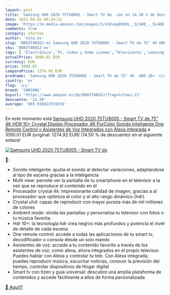 ```yaml
---
layout: post
title: 'Samsung UHD 2020 75TU8005 - Smart TV de  con un 14.50 % de descuento'
date: 2021-04-26 06:24:31
image: 'https://m.media-amazon.com/images/I/41UvqaDhHVL._SL500_._SL400_.jpg'
comments: true
category: ofertas
author: 'tole.es'
slug: 'B083T4N3GJ-es Samsung UHD 2020 75TU8005 - Smart TV de 75" 4K HDR 10+...'
sku: 'B083T4N3GJ-es'
tags: [ 'Electrónica','TV, vídeo y home cinema','Televisores','samsung','smart','tv', ]
actualPrice: 1090.01 EUR
currency: EUR
price: 1090.01
comparePrice: 1274.92 EUR
prodname: 'Samsung UHD 2020 75TU8005 - Smart TV de 75" 4K  HDR 10+  Crystal Display  Procesador 4K  PurColor  Sonido Inteligente  One Remote Control y Asistentes de Voz Integrados  con Alexa integrada'
country: 'es'
flag: '🇪🇸'
brand: 'SAMSUNG'
buyurl: 'https://www.amazon.es/dp/B083T4N3GJ/?tag=tolees-21'
descuento: '14.50'
average: '993.938813559336'
---
```


En este momento está [Samsung UHD 2020 75TU8005 - Smart TV de 75" 4K  HDR 10+  Crystal Display  Procesador 4K  PurColor  Sonido Inteligente  One Remote Control y Asistentes de Voz Integrados  con Alexa integrada](https://www.amazon.es/dp/B083T4N3GJ/?tag=tolees-21) a 1090.01 EUR (original: 1274.92 EUR) (14.50 %  de descuento) en el siguiente enlace!

[![Samsung UHD 2020 75TU8005 - Smart TV de ](https://m.media-amazon.com/images/I/41UvqaDhHVL._SL500_._SL400_.jpg)](https://www.amazon.es/dp/B083T4N3GJ/?tag=tolees-21)

🔎:

- Sonido inteligente: ajusta el sonido al detectar variaciones, adaptándose al tipo de escena gracias a la inteligencia
- Multi view: permite ver la pantalla de tu smartphone en el televisor a la vez que se reproduce el contenido en él
- Procesador crystal 4k: impresionante calidad de imagen, gracias a al procesador que optimiza el color y el alto rango dinámico (hdr)
- Crystal uhd: capaz de reproducir con mayor pureza más de mil millones de colores
- Ambient mode: olvida las pantallas y personaliza tu televisor con fotos o tu música favorita
- Hdr 10+: la tecnología hdr crea negros más profundos y potencía el nivel de detalle de cada escena
- One remote control: accede a todas las aplicaciones de tu smart tv, decodificador o consola desde un solo mando
- Asistentes de voz: accede a tu contenido favorito a través de los asistentes de voz, como alexa, ahora integrados en el propio televisor. Puedes hablar con Alexa y controlar tu tele. Con Alexa integrada, puedes reproducir música, escuchar noticias, conocer la previsión del tiempo, controlar dispositivos de Hogar digital
- Smart tv con tizen y guía universal: descubre una amplia plataforma de contenidos y accede fácilmente a ellos de forma personalizada

[🛒 Aquí!!!](https://www.amazon.es/dp/B083T4N3GJ/?tag=tolees-21)
